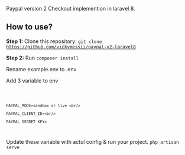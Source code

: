 Paypal version 2 Checkout implemention in laravel 8.

<h2>How to use?</h2>

**Step 1:**
 Clone this repository: <code>git clone https://github.com/vickymessii/paypal-v2-laravel8</code>
 
 **Step 2:**
   Run  <code>composer install</code>
   
   Rename example.env to .env
   
 Add 3 variable to env 

<code>
    
    PAYPAL_MODE=sandbox or live <br/>
    
    PAYPAL_CLIENT_ID=<br/>
    
    PAYPAL_SECRET_KEY=
</code>
<p> Update these variable with actul config & run your project. <code>php artisan serve</code></p>


